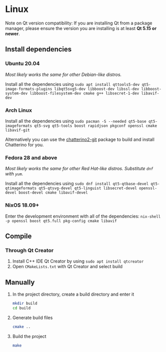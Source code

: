 # Linux

Note on Qt version compatibility: If you are installing Qt from a package manager, please ensure the version you are installing is at least **Qt 5.15 or newer**.

## Install dependencies

### Ubuntu 20.04

_Most likely works the same for other Debian-like distros._

Install all the dependencies using `sudo apt install qttools5-dev qt5-image-formats-plugins libqt5svg5-dev libboost-dev libssl-dev libboost-system-dev libboost-filesystem-dev cmake g++ libsecret-1-dev libavif-dev`

### Arch Linux

Install all the dependencies using `sudo pacman -S --needed qt5-base qt5-imageformats qt5-svg qt5-tools boost rapidjson pkgconf openssl cmake libavif-git`

Alternatively you can use the [chatterino2-git](https://aur.archlinux.org/packages/chatterino2-git/) package to build and install Chatterino for you.

### Fedora 28 and above

_Most likely works the same for other Red Hat-like distros. Substitute `dnf` with `yum`._

Install all the dependencies using `sudo dnf install qt5-qtbase-devel qt5-qtimageformats qt5-qtsvg-devel qt5-linguist libsecret-devel openssl-devel boost-devel cmake libavif-devel`

### NixOS 18.09+

Enter the development environment with all of the dependencies: `nix-shell -p openssl boost qt5.full pkg-config cmake libavif`

## Compile

### Through Qt Creator

1. Install C++ IDE Qt Creator by using `sudo apt install qtcreator`
1. Open `CMakeLists.txt` with Qt Creator and select build

## Manually

1. In the project directory, create a build directory and enter it
   ```sh
   mkdir build
   cd build
   ```
1. Generate build files
   ```sh
   cmake ..
   ```
1. Build the project
   ```sh
   make
   ```
